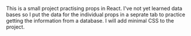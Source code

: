 This is a small project practising props in React. I've not yet learned data bases so I put the data for the individual props in a seprate tab to practice getting the information from a database. I will add minimal CSS to the project. 